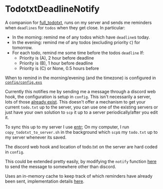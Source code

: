 # TodotxtDeadlineNotify

A companion for [full_todotxt](https://github.com/seanbreckenridge/full_todotxt), runs on my server and sends me reminders when `deadlines` for `todos` when they get close. In particular:

- In the morning: remind me of any todos which have `deadline`s today.
- In the evening: remind me of any todos (excluding priority `C`) for tomorrow.
- For each todo, remind me some time before the todos `deadline` If:
  - Priority is (A), 2 hour before deadline
  - Priority is (B), 1 hour before deadline
  - Priority is (C) or None, 0.5 hours before

When to remind in the morning/evening (and the timezone) is configured in [`config/config.exs`](./config/config.exs)

Currently this notifies me by sending me a message through a discord web hook, the configuration is setup in `config`. This isn't necessarily a server, lots of those [already exist](https://github.com/todotxt/todo.txt-cli/wiki/Other-Todo.txt-Projects). This doesn't offer a mechanism to get your current `todo.txt` up to the server, you can use one of the existing servers or just have your own solution to `scp` it up to a server periodically/after you edit it.

To sync this up to my server I use [entr](http://eradman.com/entrproject/); On my computer, I run `copy_todotxt_to_server.sh` in the background which `scp`s my `todo.txt` up to my server whenever its saved.

The discord web hook and location of todo.txt on the server are hard coded in `config`.

This could be extended pretty easily, by modifying the `notify` function [here](./lib/notify.ex) to send the message to somewhere other than discord.

Uses an in-memory cache to keep track of which reminders have already been sent, implementation details [here](https://github.com/seanbreckenridge/todotxt_deadline_notify/blob/c0791e6ab876552223af39bafe3285ab6f892969/lib/todotxt_deadline_notify/worker.ex#L49-L60).
